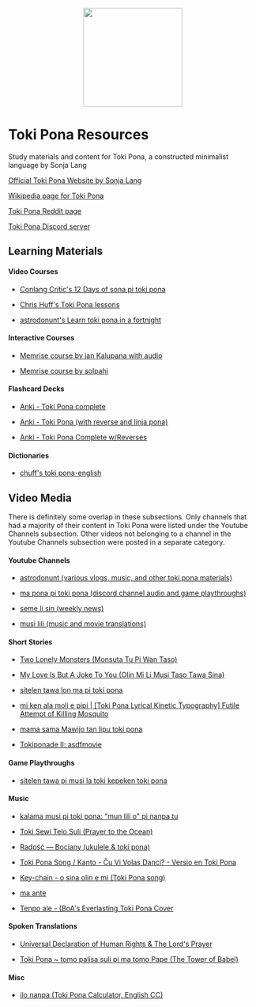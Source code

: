 <p align="center">
  <img align="center" src="http://tokipona.net/tp/img/Toki_pona.png" width="200">
</p>

# Toki Pona Resources
Study materials and content for Toki Pona, a constructed minimalist language by Sonja Lang

[Official Toki Pona Website by Sonja Lang](http://tokipona.org/)

[Wikipedia page for Toki Pona](https://en.wikipedia.org/wiki/Toki_Pona)

[Toki Pona Reddit page](https://www.reddit.com/r/tokipona/)

[Toki Pona Discord server](https://discordapp.com/invite/upY7HpC)


## Learning Materials

#### Video Courses
* [Conlang Critic's 12 Days of sona pi toki pona](https://www.youtube.com/watch?v=4L-dvvng4Zc&t=0s&index=2&list=PLuYLhuXt4HrQIv3xnDxZqRaLfmxB2U5rJ)

* [Chris Huff's Toki Pona lessons](https://www.youtube.com/watch?v=pl_jeMu9-ko&list=PLiCcKStkwRigiokZ17jO2mvX-1hKi3CKy)

* [astrodonunt's Learn toki pona in a fortnight](https://www.youtube.com/watch?v=qzWrG9iM9ac&list=PLOedATW-HKZO9BYoXRiHkX_SWi7VKsCKB)

#### Interactive Courses
* [Memrise course by jan Kalupana with audio](https://www.memrise.com/course/352694/speak-toki-pona-with-audio/)

* [Memrise course by solpahi](https://www.memrise.com/course/39856/toki-pona-complete/)

#### Flashcard Decks

* [Anki - Toki Pona complete](https://ankiweb.net/shared/info/1628413778)

* [Anki - Toki Pona (with reverse and linja pona)](https://ankiweb.net/shared/info/1548566798)

* [Anki - Toki Pona Complete w/Reverses](https://ankiweb.net/shared/info/937032604)

#### Dictionaries
* [chuff's toki pona-english](https://docs.google.com/spreadsheets/d/12gDr-zsUuwwCWPme9DlAE0JWuFDAFrqh3_IA257ff1U/edit?usp=sharing)

## Video Media
There is definitely some overlap in these subsections. Only channels that had a majority of their content in Toki Pona were listed under the Youtube Channels subsection. Other videos not belonging to a channel in the Youtube Channels subsection were posted in a separate category.

#### Youtube Channels
* [astrodonunt (various vlogs, music, and other toki pona materials)](https://www.youtube.com/user/astrodonunt/feed)

* [ma pona pi toki pona (discord channel audio and game playthroughs)](https://www.youtube.com/channel/UCQTppoxw6lJTtvr9ZRIjmgg/videos)

* [seme li sin (weekly news)](https://www.youtube.com/channel/UCeYvnQaDborjVDabn6qNAYQ)

* [musi lili (music and movie translations)](https://www.youtube.com/channel/UCO42VFlOyzxzi64INCBXfKQ/featured)

#### Short Stories
* [Two Lonely Monsters (Monsuta Tu Pi Wan Taso)](https://www.youtube.com/watch?v=Jnb5NMPFQpc)

* [My Love Is But A Joke To You (Olin Mi Li Musi Taso Tawa Sina)](https://www.youtube.com/watch?v=fllxf9S1Kt0&t=2s)

* [sitelen tawa lon ma pi toki pona](https://www.youtube.com/watch?v=srbYU1yhnyU)

* [mi ken ala moli e pipi | [Toki Pona Lyrical Kinetic Typography] Futile Attempt of Killing Mosquito](https://www.youtube.com/watch?v=4ful4o2VuaU)

* [mama sama Mawijo tan lipu toki pona](https://www.youtube.com/watch?v=Z9GwwL1k4S4&t=25s)

* [Tokiponade II: asdfmovie](https://www.youtube.com/watch?v=odnrA8_QLHE&t=8s)

#### Game Playthroughs
* [sitelen tawa pi musi la toki kepeken toki pona](https://www.youtube.com/watch?v=HwEz09a9xAg&t=4s)

#### Music
* [kalama musi pi toki pona: "mun lili o" pi nanpa tu](https://www.youtube.com/watch?v=Jixno7Kbdls)

* [Toki Sewi Telo Suli (Prayer to the Ocean)](https://www.youtube.com/watch?v=61O1u0Igbcw&index=3&list=PLVrGQfSbd9-Jcxg1Ay2N7Rnhd7gkHh1uL)

* [Radość — Bociany (ukulele & toki pona)](https://www.youtube.com/watch?v=O7JRe3yJtVQ)

* [Toki Pona Song / Kanto - Ĉu Vi Volas Danci? - Versio en Toki Pona](https://www.youtube.com/watch?v=LvkXCS2kNO8&list=PLSDbbqExWNDq05gPdZ-omRJE1e7GtgNuB&index=2)

* [Key-chain - o sina olin e mi (Toki Pona song)](https://www.youtube.com/watch?v=LaNiR8FSyQ4&index=14&list=PLSDbbqExWNDq05gPdZ-omRJE1e7GtgNuB)

* [ma ante](https://www.youtube.com/watch?v=durtjjf87dY)

* [Tenpo ale - (BoA's Everlasting Toki Pona Cover](https://www.youtube.com/watch?v=B_wPMFp8ovY)

#### Spoken Translations
* [Universal Declaration of Human Rights & The Lord's Prayer](https://www.youtube.com/watch?v=rIY28wOZCJQ)

* [Toki Pona ~ tomo palisa suli pi ma tomo Pape (The Tower of Babel)](https://www.youtube.com/watch?v=yqG2u_b9Dug)

#### Misc
* [ilo nanpa (Toki Pona Calculator, English CC)](https://www.youtube.com/watch?v=NgWCLg4H_4U)







